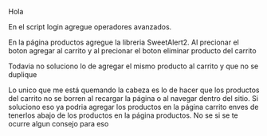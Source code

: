 Hola

En el script login agregue operadores avanzados.

En la página productos agregue la libreria SweetAlert2.
Al precionar el boton agregar al carrito y al precionar el boton eliminar producto del carrito

Todavia no soluciono lo de agregar el mismo producto al carrito y que no se duplique

Lo unico que me está quemando la cabeza es lo de hacer que los productos del carrito no se borren al recargar la página o al navegar dentro del sitio. Si soluciono eso ya podria agregar los productos en la página carrito enves de tenerlos abajo de los productos en la página productos. 
No se si se te ocurre algun consejo para eso
